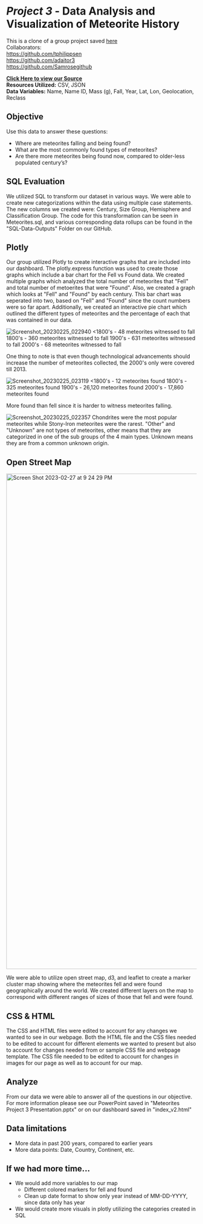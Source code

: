 # *Project 3* - Data Analysis and Visualization of Meteorite History

This is a clone of a group project saved [here](https://github.com/tphilippsen/Project-3) <br />
Collaborators: <br />
https://github.com/tphilippsen <br />
https://github.com/adaitor3 <br />
https://github.com/Samrosegithub <br />

**[Click Here to view our Source](https://catalog.data.gov/dataset/meteorite-landings/resource/389dab1c-1e2e-4b13-83bf-d05a0219fe3e)** <br />
**Resources Utilized:** CSV, JSON  <br />
**Data Variables:** Name, Name ID, Mass (g), Fall, Year, Lat, Lon, Geolocation, Reclass  <br />

## Objective

Use this data to answer these questions: <br />
- Where are meteorites falling and being found? <br />
- What are the most commonly found types of meteorites? <br />
- Are there more meteorites being found now, compared to older-less populated century’s? <br />

## SQL Evaluation 

We utilized SQL to transform our dataset in various ways. We were able to create new categorizations within the data using multiple case statements.  The new columns we created were: Century, Size Group, Hemisphere and Classification Group. The code for this transformation can be seen in Meteorites.sql, and various corresponding data rollups can be found in the "SQL-Data-Outputs" Folder on our GitHub.

## Plotly 

Our group utilized Plotly to create interactive graphs that are included into our dashboard. The plotly.express function was used to create those graphs which include a bar chart for the Fell vs Found data. We created multiple graphs which analyzed the total number of meteorites that "Fell" and total number of metoerites that were "Found".  Also, we created a graph which looks at "Fell" and "Found" by each century. This bar chart was seperated into two, based on "Fell" and "Found" since the count numbers were so far apart. Additionally, we created an interactive pie chart which outlined the different types of meteorites and the percentage of each that was contained in our data. 

![Screenshot_20230225_022940](https://user-images.githubusercontent.com/30446886/221745437-5b4b9520-092d-45ad-a36c-e8bb62622f80.png)
<1800's - 48 meteorites witnessed to fall
1800's - 360 meteorites witnessed to fall
1900's - 631 meteorites witnessed to fall
2000's - 68 meteorites witnessed to fall

One thing to note is that even though technological advancements should increase the number of meteorites collected, the 2000's only were covered till 2013.

![Screenshot_20230225_023119](https://user-images.githubusercontent.com/30446886/221745439-677ecd81-8ff7-42f8-a4ee-bca74d9a9b2d.png)
<1800's - 12 meteorites found
1800's - 325 meteorites found
1900's - 26,120 meteorites found
2000's - 17,860 meteorites found

More found than fell since it is harder to witness meteorites falling.

![Screenshot_20230225_022357](https://user-images.githubusercontent.com/30446886/221745440-893cf6b4-b2d7-4add-aa62-00eacb37c70b.png)
Chondrites were the most popular meteorites while Stony-Iron meteorites were the rarest. "Other" and "Unknown" are not types of meteorites, other means that they are categorized in one of the sub groups of the 4 main types. Unknown means they are from a common unknown origin. 


## Open Street Map
<img width="1307" alt="Screen Shot 2023-02-27 at 9 24 29 PM" src="https://user-images.githubusercontent.com/64128126/221745968-70116fd5-87ba-49a4-93fd-2b8fe9b05ab2.png">

We were able to utilize open street map, d3, and leaflet to create a marker cluster map showing where the meteorites fell and were found geographically around the world.  We created different layers on the map to correspond with different ranges of sizes of those that fell and were found.

## CSS & HTML

The CSS and HTML files were edited to account for any changes we wanted to see in our webpage.  Both the HTML file and the CSS files needed to be edited to account for different elements we wanted to present but also to account for changes needed from or sample CSS file and webpage template.  The CSS file needed to be edited to account for changes in images for our page as well as to account for our map.

## Analyze

From our data we were able to answer all of the questions in our objective.  For more information please see our PowerPoint saved in "Meteorites Project 3 Presentation.pptx" or on our dashboard saved in "index_v2.html"

## Data limitations 
- More data in past 200 years, compared to earlier years <br />
- More data points: Date, Country, Continent, etc. <br />

## If we had more time...

* We would add more variables to our map  <br />
  * Different colored markers for fell and found<br />
  * Clean up date format to show only year instead of MM-DD-YYYY, since data only has year <br />
* We would create more visuals in plotly utilizing the categories created in SQL <br />
